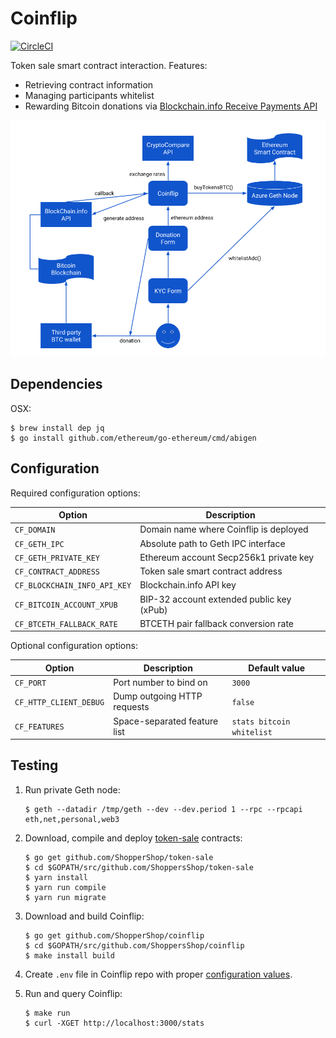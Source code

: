# Coinflip

[![CircleCI](https://circleci.com/gh/ShoppersShop/coinflip.svg?style=svg&circle-token=804bc203f4671e3d5bca41a1f207f508677e5bb2)](https://circleci.com/gh/ShoppersShop/coinflip)

Token sale smart contract interaction. Features:

* Retrieving contract information
* Managing participants whitelist
* Rewarding Bitcoin donations via [Blockchain.info Receive Payments API](https://blockchain.info/api/api_receive)

![Coinflip workflow](media/workflow.png?raw=true "Coinflip workflow")

## Dependencies

OSX:

    $ brew install dep jq
    $ go install github.com/ethereum/go-ethereum/cmd/abigen

## Configuration

Required configuration options:

| Option                       | Description                               |
|------------------------------|-------------------------------------------|
| `CF_DOMAIN`                  | Domain name where Coinflip is deployed    |
| `CF_GETH_IPC`                | Absolute path to Geth IPC interface       |
| `CF_GETH_PRIVATE_KEY`        | Ethereum account Secp256k1 private key    |
| `CF_CONTRACT_ADDRESS`        | Token sale smart contract address         |
| `CF_BLOCKCHAIN_INFO_API_KEY` | Blockchain.info API key                   |
| `CF_BITCOIN_ACCOUNT_XPUB`    | BIP-32 account extended public key (xPub) |
| `CF_BTCETH_FALLBACK_RATE`    | BTCETH pair fallback conversion rate      |

Optional configuration options:

| Option                 | Description                  | Default value             |
|------------------------|------------------------------|---------------------------|
| `CF_PORT`              | Port number to bind on       | `3000`                    |
| `CF_HTTP_CLIENT_DEBUG` | Dump outgoing HTTP requests  | `false`                   |
| `CF_FEATURES`          | Space-separated feature list | `stats bitcoin whitelist` |

## Testing

1. Run private Geth node:

    ```
    $ geth --datadir /tmp/geth --dev --dev.period 1 --rpc --rpcapi eth,net,personal,web3
    ```

2. Download, compile and deploy [token-sale](github.com/ShopperShop/token-sale) contracts:

    ```
    $ go get github.com/ShopperShop/token-sale
    $ cd $GOPATH/src/github.com/ShoppersShop/token-sale
    $ yarn install
    $ yarn run compile
    $ yarn run migrate
    ```

3. Download and build Coinflip:

    ```
    $ go get github.com/ShopperShop/coinflip
    $ cd $GOPATH/src/github.com/ShoppersShop/coinflip
    $ make install build
    ```

4. Create `.env` file in Coinflip repo with proper [configuration values](#configuration).

5. Run and query Coinflip:

    ```
    $ make run
    $ curl -XGET http://localhost:3000/stats
    ```
